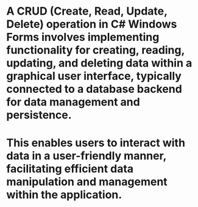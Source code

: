 # A CRUD (Create, Read, Update, Delete) operation in C# Windows Forms involves implementing functionality for creating, reading, updating, and deleting data within a graphical user interface, typically connected to a database backend for data management and persistence. 

# This enables users to interact with data in a user-friendly manner, facilitating efficient data manipulation and management within the application.